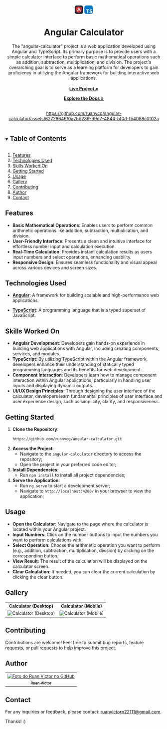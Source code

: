 <div align="center">

<code><img height="27" src="https://github.com/tandpfun/skill-icons/raw/main/icons/Angular-Dark.svg" alt="html"></code>
<code><img height="27" src="https://github.com/tandpfun/skill-icons/raw/main/icons/TypeScript.svg" alt="TypeScript"></code>

<div align="center">
<h1>Angular Calculator</h1>
The "angular-calculator" project is a web application developed using Angular and TypeScript. Its primary purpose is to provide users with a simple calculator interface to perform basic mathematical operations such as addition, subtraction, multiplication, and division. The project's overarching goal is to serve as a learning platform for developers to gain proficiency in utilizing the Angular framework for building interactive web applications.
<br></br>
<a href="https://angular-calculator-ochre.vercel.app"><strong>Live Project »</strong></a>

<a href="https://github.com/ruanvcg/angular-calculator"><strong>Explore the Docs »</strong></a>
<br></br>

https://github.com/ruanvcg/angular-calculator/assets/62728646/0a2bb236-99d7-4844-bf0d-fb4088c0f02a
</div>

<div align="left">
<!-- TABLE OF CONTENTS -->
<details open="open">
  <summary><h2 style="display: inline-block">Table of Contents</h2></summary>
  <ol>
      <li><a href="#features">Features</a></li>
      <li><a href="#technologies-used">Technologies Used</a></li>
      <li><a href="#skills-worked-on">Skills Worked On</a></li>
      <li><a href="#getting-started">Getting Started</a></li>
      <li><a href="#usage">Usage</a></li>
      <li><a href="#gallery">Gallery</a></li>
      <li><a href="#contributing">Contributing</a></li>
      <li><a href="#author">Author</a></li>
      <li><a href="#contact">Contact</a></li>
  </ol>
</details>

## Features

- **Basic Mathematical Operations**: Enables users to perform common arithmetic operations like addition, subtraction, multiplication, and division.
- **User-Friendly Interface**: Presents a clean and intuitive interface for effortless number input and calculation execution.
- **Real-Time Calculation**: Provides instant calculation results as users input numbers and select operations, enhancing usability.
- **Responsive Design**: Ensures seamless functionality and visual appeal across various devices and screen sizes.

## Technologies Used

- **[Angular](https://angular.io/)**: A framework for building scalable and high-performance web applications. 

- **[TypeScript](https://www.typescriptlang.org/)**: A programming language that is a typed superset of JavaScript. 

## Skills Worked On
- **Angular Development**: Developers gain hands-on experience in building web applications with Angular, including creating components, services, and modules.
- **TypeScript**: By utilizing TypeScript within the Angular framework, developers enhance their understanding of statically typed programming languages and its benefits for web development.
- **Component Interaction**: Developers learn how to manage component interaction within Angular applications, particularly in handling user inputs and displaying dynamic outputs.
- **UI/UX Design Principles**: Through designing the user interface of the calculator, developers learn fundamental principles of user interface and user experience design, such as simplicity, clarity, and responsiveness.

## Getting Started
1. **Clone the Repository**: 
   ```bash
   https://github.com/ruanvcg/angular-calculator.git
   ```
2. **Access the Project**: 
   - Navigate to the `angular-calculator` directory to access the repository;
   - Open the project in your preferred code editor;
3. **Install Dependencies**:
    - Run `npm install` to install all project dependencies;
4. **Serve the Application**:
    - Run `ng serve` to start a development server;
    - Navigate to `http://localhost:4200/` in your browser to view the application;

## Usage
- **Open the Calculator**: Navigate to the page where the calculator is located within your Angular project.
- **Input Numbers**: Click on the number buttons to input the numbers you want to perform calculations with.
- **Select Operation**: Choose the arithmetic operation you want to perform (e.g., addition, subtraction, multiplication, division) by clicking on the corresponding button.
- **View Result**: The result of the calculation will be displayed on the calculator screen.
- **Clear Calculation**: If needed, you can clear the current calculation by clicking the clear button.

## Gallery

| Calculator (Desktop) | Calculator (Mobile) |
|-----------------------------|--------------------------|
|![Calculator (Desktop)](https://github.com/ruanvcg/angular-calculator/assets/62728646/5febf17a-1ade-4491-91e2-6223469ee019)|![Calculator (Mobile)](https://github.com/ruanvcg/angular-calculator/assets/62728646/472a0e1d-2849-4a16-a21d-d68d42342696)|

<!-- ### Videos:

#### 1. Add todo form animations: 
https://github.com/Shellyda/nextjs-todo-app/assets/69990297/d0ef7d0e-8626-4cad-9578-eb8aa5568639

#### 2. Cards hover effect:
https://github.com/Shellyda/nextjs-todo-app/assets/69990297/3fbf979e-e52d-41d6-85fc-0bcdd3537464

#### 3. Alerts feedbacks:
https://github.com/Shellyda/nextjs-todo-app/assets/69990297/4ed285c6-f0b6-4f5e-858c-26bcfe7a7992 --> 

## Contributing
Contributions are welcome! Feel free to submit bug reports, feature requests, or pull requests to help improve this project.

## Author

<table>
  <tr>
    <td align="center">
      <a href="https://github.com/ruanvcg">
        <img src="https://avatars.githubusercontent.com/u/62728646?v=4" width="100px;" alt="Foto do Ruan Victor no GitHub"/><br>
        <sub>
          <b>Ruan Victor</b>
        </sub>
      </a>
    </td>
  </tr>
</table>

## Contact
For any inquiries or feedback, please contact: [ruanvictorp22111@gmail.com](ruanvictorp22111@gmail.com).

Thanks! :)
</div>
